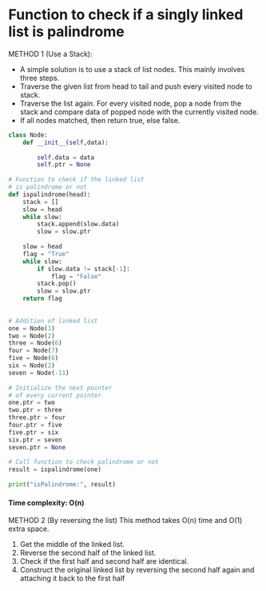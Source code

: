 # Function to check if a singly linked list is palindrome

METHOD 1 (Use a Stack):
- A simple solution is to use a stack of list nodes. This mainly involves three steps.
- Traverse the given list from head to tail and push every visited node to stack.
- Traverse the list again. For every visited node, pop a node from the stack and compare data of popped node with the currently visited node.
- If all nodes matched, then return true, else false.

```python
class Node:
    def __init__(self,data):
         
        self.data = data
        self.ptr = None
         
# Function to check if the linked list
# is palindrome or not
def ispalindrome(head):
    stack = []
    slow = head
    while slow:
        stack.append(slow.data)
        slow = slow.ptr
        
    slow = head
    flag = "True"
    while slow:
        if slow.data != stack[-1]:
            flag = "False"
        stack.pop()
        slow = slow.ptr
    return flag
            
 
# Addition of linked list
one = Node(1)
two = Node(2)
three = Node(6)
four = Node(7)
five = Node(6)
six = Node(2)
seven = Node(-11)
 
# Initialize the next pointer
# of every current pointer
one.ptr = two
two.ptr = three
three.ptr = four
four.ptr = five
five.ptr = six
six.ptr = seven
seven.ptr = None
 
# Call function to check palindrome or not
result = ispalindrome(one)
 
print("isPalindrome:", result)
```
#### Time complexity: O(n)



METHOD 2 (By reversing the list) 
This method takes O(n) time and O(1) extra space. 
1) Get the middle of the linked list. 
2) Reverse the second half of the linked list. 
3) Check if the first half and second half are identical. 
4) Construct the original linked list by reversing the second half again and attaching it back to the first half

```python
```
